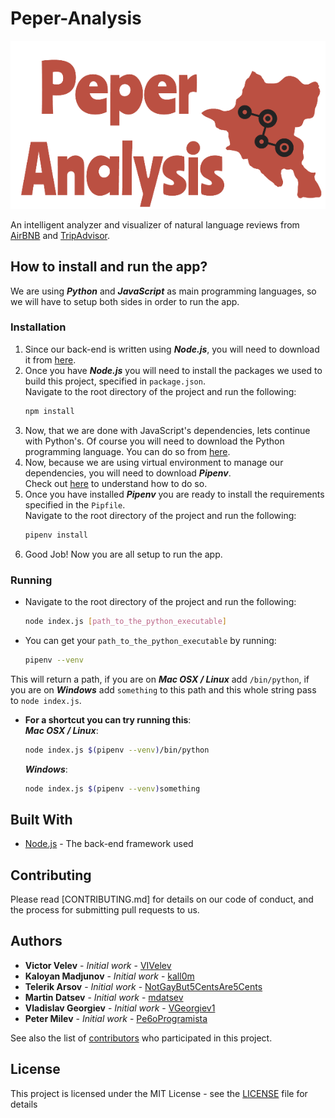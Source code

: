 # Peper-Analysis

![Peper-Analysis_logo](./public/img/logo10.png)

An intelligent analyzer and visualizer of natural language reviews from [AirBNB](https://www.airbnb.com) and [TripAdvisor](https://www.tripadvisor.com).

## How to install and run the app?

We are using ***Python*** and ***JavaScript*** as main programming languages, so we will have to setup both sides in order
to run the app.

### Installation

1) Since our back-end is written using ***Node.js***, you will need to download it from [here](https://nodejs.org/en/).
2) Once you have ***Node.js*** you will need to install the packages we used to build this project, specified in `package.json`.
<br>Navigate to the root directory of the project and run the following:
    ```bash
    npm install
    ```
3) Now, that we are done with JavaScript's dependencies, lets continue with Python's.
Of course you will need to download the Python programming language. You can do so from [here](https://www.python.org/downloads/release/python-372/).
4) Now, because we are using virtual environment to manage our dependencies, you will need to download ***Pipenv***.
<br> Check out [here](https://pipenv.readthedocs.io/en/latest/install/#installing-pipenv) to understand how to do so.
5) Once you have installed ***Pipenv*** you are ready to install the requirements specified in the `Pipfile`.
<br>Navigate to the root directory of the project and run the following:
    ```bash
    pipenv install
    ```
6) Good Job! Now you are all setup to run the app.

### Running

* Navigate to the root directory of the project and run the following:
    ```bash
    node index.js [path_to_the_python_executable]
    ```

* You can get your `path_to_the_python_executable` by running:
    ```bash
    pipenv --venv
    ```
This will return a path, if you are on ***Mac OSX / Linux*** add `/bin/python`, if you are on ***Windows*** add `something` to this path and this whole string pass to `node index.js`.

* **For a shortcut you can try running this**:
    <br>***Mac OSX / Linux***:
    ```bash
    node index.js $(pipenv --venv)/bin/python
    ```

    ***Windows***:
    ```bash
    node index.js $(pipenv --venv)something
    ```

## Built With

* [Node.js](https://nodejs.org/en/) - The back-end framework used

## Contributing

Please read [CONTRIBUTING.md] for details on our code of conduct, and the process for submitting pull requests to us.

## Authors

* **Victor Velev** - *Initial work* - [VIVelev](https://github.com/VIVelev)
* **Kaloyan Madjunov** - *Initial work* - [kall0m](https://github.com/kall0m)
* **Telerik Arsov** - *Initial work* - [NotGayBut5CentsAre5Cents](https://github.com/NotGayBut5CentsAre5Cents)
* **Martin Datsev** - *Initial work* - [mdatsev](https://github.com/mdatsev)
* **Vladislav Georgiev** - *Initial work* - [VGeorgiev1](https://github.com/VGeorgiev1)
* **Peter Milev** - *Initial work* - [Pe6oProgramista](https://github.com/Pe6oProgramista)


See also the list of [contributors](https://github.com/your/project/contributors) who participated in this project.

## License

This project is licensed under the MIT License - see the [LICENSE](LICENSE) file for details
